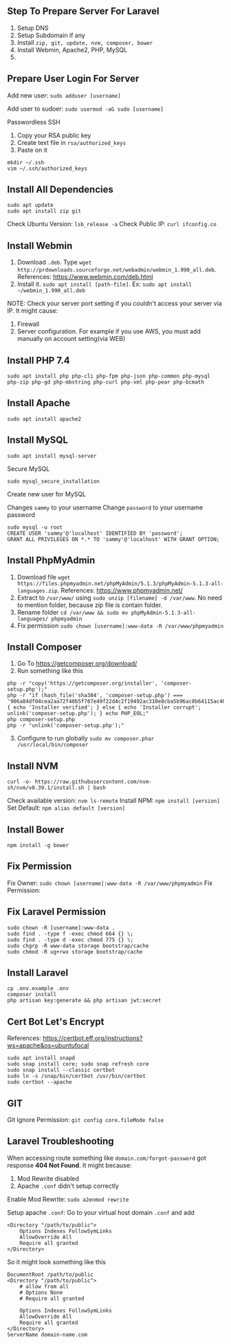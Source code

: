 
Step To Prepare Server For Laravel
----

1. Setup DNS
2. Setup Subdomain if any
3. Install `zip, git, update, nvm, composer, bower`
4. Install Webmin, Apache2, PHP, MySQL
5. 

Prepare User Login For Server
---

Add new user: `sudo adduser [username]`

Add user to sudoer: `sudo usermod -aG sudo [username]`

Passwordless SSH

1. Copy your RSA public key
2. Create text file in `rsa/authorized_keys`
3. Paste on it

```
mkdir ~/.ssh
vim ~/.ssh/authorized_keys
```

Install All Dependencies
----

```
sudo apt update
sudo apt install zip git
```

Check Ubuntu Version: `lsb_release -a`
Check Public IP: `curl ifconfig.co`

Install Webmin
---

1. Download `.deb`. Type `wget http://prdownloads.sourceforge.net/webadmin/webmin_1.990_all.deb`. References: https://www.webmin.com/deb.html
2. Install it. `sudo apt install [path-file]`. Ex: `sudo apt install ~/webmin_1.990_all.deb`

NOTE: Check your server port setting if you couldn't access your server via IP. It might cause:

1. Firewall
2. Server configuration. For example if you use AWS, you must add manually on account setting(via WEB)

Install PHP 7.4
---

`sudo apt install php php-cli php-fpm php-json php-common php-mysql php-zip php-gd php-mbstring php-curl php-xml php-pear php-bcmath`

Install Apache
----

`sudo apt install apache2`

Install MySQL
----

`sudo apt install mysql-server`

Secure MySQL

`sudo mysql_secure_installation`

Create new user for MySQL

Changes `sammy` to your username
Change `password` to your username password

```
sudo mysql -u root
CREATE USER 'sammy'@'localhost' IDENTIFIED BY 'password';
GRANT ALL PRIVILEGES ON *.* TO 'sammy'@'localhost' WITH GRANT OPTION;
```

Install PhpMyAdmin
----

1. Download file `wget https://files.phpmyadmin.net/phpMyAdmin/5.1.3/phpMyAdmin-5.1.3-all-languages.zip`. References: https://www.phpmyadmin.net/
2. Extract to `/var/www/` using `sudo unzip [filename] -d /var/www`. No need to mention folder, because zip file is contain folder.
3. Rename folder `cd /var/www && sudo mv phpMyAdmin-5.1.3-all-languages/ phpmyadmin`
4. Fix permission `sudo chown [username]:www-data -R /var/www/phpmyadmin`

Install Composer
----

1. Go To https://getcomposer.org/download/
2. Run something like this

```
php -r "copy('https://getcomposer.org/installer', 'composer-setup.php');"
php -r "if (hash_file('sha384', 'composer-setup.php') === '906a84df04cea2aa72f40b5f787e49f22d4c2f19492ac310e8cba5b96ac8b64115ac402c8cd292b8a03482574915d1a8') { echo 'Installer verified'; } else { echo 'Installer corrupt'; unlink('composer-setup.php'); } echo PHP_EOL;"
php composer-setup.php
php -r "unlink('composer-setup.php');"
```

3. Configure to run globally `sudo mv composer.phar /usr/local/bin/composer`

Install NVM
-----

```
curl -o- https://raw.githubusercontent.com/nvm-sh/nvm/v0.39.1/install.sh | bash
```

Check available version: `nvm ls-remote`
Install NPM: `npm install [version]`
Set Default: `npm alias default [version]`


Install Bower
----

`npm install -g bower`

Fix Permission
----

Fix Owner: `sudo chown [username]:www-data -R /var/www/phpmyadmin`
Fix Permission:

Fix Laravel Permission
----

```
sudo chown -R [username]:www-data .
sudo find . -type f -exec chmod 664 {} \;
sudo find . -type d -exec chmod 775 {} \;
sudo chgrp -R www-data storage bootstrap/cache
sudo chmod -R ug+rwx storage bootstrap/cache
```

Install Laravel
----

```
cp .env.example .env
composer install
php artisan key:generate && php artisan jwt:secret
```

Cert Bot Let's Encrypt
---
References: https://certbot.eff.org/instructions?ws=apache&os=ubuntufocal

```
sudo apt install snapd
sudo snap install core; sudo snap refresh core
sudo snap install --classic certbot
sudo ln -s /snap/bin/certbot /usr/bin/certbot
sudo certbot --apache
```


GIT
---

Git Ignore Permission: `git config core.fileMode false`


Laravel Troubleshooting
-------

When accessing route something like `domain.com/forgot-password` got response **404 Not Found**. It might because:

1. Mod Rewrite disabled
2. Apache `.conf` didn't setup correctly

Enable Mod Rewrite: `sudo a2enmod rewrite`

Setup apache `.conf`: Go to your virtual host domain `.conf` and add

```
<Directory "/path/to/public">
    Options Indexes FollowSymLinks
    AllowOverride All
    Require all granted
</Directory>
```

So it might look something like this

```
DocumentRoot /path/to/public
<Directory "/path/to/public">
    # allow from all
    # Options None
    # Require all granted

    Options Indexes FollowSymLinks
    AllowOverride All
    Require all granted
</Directory>
ServerName domain-name.com
```